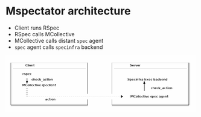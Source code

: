 # Mspectator architecture

* Client runs RSpec
* RSpec calls MCollective
* MCollective calls distant `spec` agent
* `spec` agent calls `specinfra` backend

![Mspectator Architecture](../images-base/Mspectator_Architecture.png)
